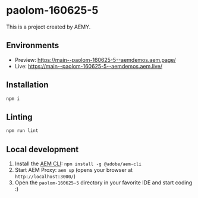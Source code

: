 # paolom-160625-5

This is a project created by AEMY.

## Environments

- Preview: https://main--paolom-160625-5--aemdemos.aem.page/
- Live: https://main--paolom-160625-5--aemdemos.aem.live/

## Installation

```sh
npm i
```

## Linting

```sh
npm run lint
```

## Local development

1. Install the [AEM CLI](https://github.com/adobe/helix-cli): `npm install -g @adobe/aem-cli`
1. Start AEM Proxy: `aem up` (opens your browser at `http://localhost:3000/`)
1. Open the `paolom-160625-5` directory in your favorite IDE and start coding :)